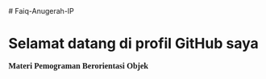 <!DOCTYPE html>
<html>
	<head>
		# Faiq-Anugerah-IP
		<h1><b>Selamat datang di profil GitHub saya<b></h1>
			</head>
			<body>
				<font face="comic sans MS" size="3"> Materi Pemograman Berorientasi Objek</font>
			</body>
			</html>
	

